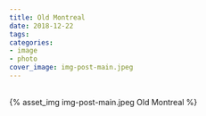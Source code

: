 ```yaml
---
title: Old Montreal
date: 2018-12-22
tags:
categories:
- image
- photo
cover_image: img-post-main.jpeg
---
```

<br>
{% asset_img img-post-main.jpeg Old Montreal %}
